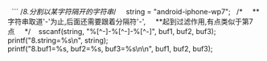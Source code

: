   ``` 
  /*8.分割以某字符隔开的字符串*/    
  string = "android-iphone-wp7";  
  /*     **字符串取道'-'为止,后面还需要跟着分隔符'-',     **起到过滤作用,有点类似于第7点     */   
  sscanf(string, "%[^-]-%[^-]-%[^-]", buf1, buf2, buf3);   
  printf("8.string=%s\n", string);    
  printf("8.buf1=%s, buf2=%s, buf3=%s\n\n", buf1, buf2, buf3);
  ``` 
  
